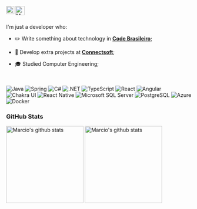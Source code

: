 <!-- 

IF YOU ARRIVED HERE, IT'S BECAUSE YOU LIKED SOMETHING BELOW, AND IT'S OK. SO, HERE IS SOME LINKS AND REPOSITORIES THAT I USED TO CREATE MY README. 

SE VOCÊ CHEGOU ATÉ AQUI, É PORQUE VOCÊ GOSTOU DE ALGO ABAIXO, E ESTÁ TUDO BEM. ENTÃO, AQUI ESTÃO ALGUNS LINKS E REPOSITÓRIOS QUE USEI PARA CRIAR MEU README.

### CHECK THIS BEFORE ANYTHING 👉 [Awesome GitHub Profile README](https://awesomegithubprofile.tech/)
Repository: <small>https://github.com/abhisheknaiidu/awesome-github-profile-readme</small>

- Banner (https://canvas.com)

- Shields.io (https://simpleicons.org/)

- Github Emoji (https://gist.github.com/rxaviers/7360908)

- Visitors Counter (https://visitor-badge.glitch.me/#docs) 
  - https://github.com/gargakshit/gargakshit
  - https://dev.to/ayushi7rawat/create-a-github-profile-readme-in-3-simple-steps-3ofj

- Icons
  - https://github.com/Spiderpig86/Spiderpig86
  - https://github.com/abhisheknaiidu/abhisheknaiidu
  - https://github.com/MacroPower/MacroPower
  - https://github.com/thmsgbrt/thmsgbrt

- Git Stats (https://github.com/anuraghazra/github-readme-stats)

- Table 
  - https://github.com/thmsgbrt/thmsgbrt
  - https://github.com/khalby786/khalby786

- Organization
  - https://github.com/codestackr/codestackr
  - https://github.com/iampavangandhi/iampavangandhi

-->

<!--
<img align="center" src="https://github.com/mcosta21/mcosta21/blob/main/banner-pt-en.gif?raw=true">
-->

<a href="https://www.linkedin.com/in/mcosta21/">
  <img align="left" alt="Marcio's LinkedIN" width="22px" src="https://raw.githubusercontent.com/peterthehan/peterthehan/master/assets/linkedin.svg" />
</a>

<a href="mailto:marcioc424@gmail.com">
  <img align="left" alt="Marcio's Gmail" height="25px" src="https://img.shields.io/badge/-marcioc424@gmail.com-263238?style=flat-square&labelColor=263238&logo=gmail&logoColor=white&link=mailto:marcioc424@gmail.com" />
</a>

<br/>
<br/>

<!--
<img width="400" src="https://i0.wp.com/i.giphy.com/media/ZVik7pBtu9dNS/giphy-downsized.gif?w=770&ssl=1" />
-->

<p>I'm just a developer who:</p>

- ✏️ Write something about technology in **[Code Brasileiro](https://codebrasileiro.com)**;

- 🚀 Develop extra projects at **[Connectsoft](https://connectsoft.app)**;

- 🎓 Studied Computer Engineering;

<br />

<!--
- 👨‍💻 My best projects are [here](#favorites);
-->



<p>
  <img alt="Java" src="https://img.shields.io/badge/Java-ED8B00?style=for-the-badge&logo=java&logoColor=white" />
  <img alt="Spring" src="https://img.shields.io/badge/Spring-6DB33F?style=for-the-badge&logo=spring&logoColor=white" />
  
  
  <img alt="C#" src="https://img.shields.io/badge/C%23-239120?style=for-the-badge&logo=c-sharp&logoColor=white" />
  <img alt=".NET" src="https://img.shields.io/badge/.NET-5C2D91?style=for-the-badge&logo=.net&logoColor=white" />
  
  
  <img alt="TypeScript" src="https://img.shields.io/badge/TypeScript-007ACC?style=for-the-badge&logo=typescript&logoColor=white" />
  <img alt="React" src="https://img.shields.io/badge/React-20232A?style=for-the-badge&logo=react&logoColor=61DAFB" />
  <img alt="Angular" src="https://img.shields.io/badge/Angular-DD0031?style=for-the-badge&logo=angular&logoColor=white" />
  <img alt="Chakra UI" src="https://img.shields.io/badge/Chakra--UI-319795?style=for-the-badge&logo=chakra-ui&logoColor=white" />
  
  <img alt="React Native" src="https://img.shields.io/badge/React_Native-20232A?style=for-the-badge&logo=react&logoColor=61DAFB" />
  
  <img alt="Microsoft SQL Server" src="https://img.shields.io/badge/Microsoft%20SQL%20Server-CC2927?style=for-the-badge&logo=microsoft%20sql%20server&logoColor=white" />
  <img alt="PostgreSQL" src="https://img.shields.io/badge/PostgreSQL-316192?style=for-the-badge&logo=postgresql&logoColor=white" />
  <!--<img alt="Redis" src="https://img.shields.io/badge/redis-%23DD0031.svg?&style=for-the-badge&logo=redis&logoColor=white" />-->
  
  <img alt="Azure" src="https://img.shields.io/badge/Microsoft_Azure-0089D6?style=for-the-badge&logo=microsoft-azure&logoColor=white" />
  <img alt="Docker" src="https://img.shields.io/badge/Docker-2CA5E0?style=for-the-badge&logo=docker&logoColor=white" />
  
  <!--
  <img alt="Html5" src="https://img.shields.io/badge/-HTML5-E34F26?style=flat-square&logo=html5&logoColor=white" />
  <img alt="Css3" src="https://img.shields.io/badge/-CSS3-1572B6?style=flat-square&logo=css3&logoColor=white" />
  <img alt="Bootstrap" src="https://img.shields.io/badge/-Bootstrap-7952b3?style=flat-square&logo=bootstrap&logoColor=white" />

   <img alt="NextJs" src="https://img.shields.io/badge/-NextJs-000?style=flat-square&logo=next.js&logoColor=white" />
   <img alt="Nodejs" src="https://img.shields.io/badge/-Nodejs-43853d?style=flat-square&logo=Node.js&logoColor=white" />
   <img alt="Redux" src="https://img.shields.io/badge/-Redux-764ABC?style=flat-square&logo=redux&logoColor=white" />
   <img alt="MongoDB" src="https://img.shields.io/badge/-MongoDB-47A248?style=flat-square&logo=mongodb&logoColor=white" />  
   <img alt="GraphQL" src="https://img.shields.io/badge/-GraphQL-E10098?style=flat-square&logo=graphql&logoColor=white" />
   <img alt="Heroku" src="https://img.shields.io/badge/-Heroku-430098?style=flat-square&logo=heroku&logoColor=white" />
   <img alt="Firebase" src="https://img.shields.io/badge/-Firebase-ffca28?style=flat-square&logo=firebase&logoColor=000" />
   <img alt="Vercel" src="https://img.shields.io/badge/-Vercel-000?style=flat-square&logo=vercel&logoColor=white" />

-->
</p>

<!--
<h3 id="favorites">My best projects</h3>
<table>
  <thead align="center">
    <tr border: none;>
      <td><b>:octocat: Projects</b></td>
      <td><b>⭐ Stars</b></td>
      <td><b>📚 Forks</b></td>
      <td><b>🛎 Issues</b></td>
      <td><b>📬 Pull requests</b></td>
    </tr>
  </thead>
  <tbody>
    <tr>
      <td><a href="https://github.com/mcosta21/starctron"><b>Starctron</b></a></td>
      <td><img alt="Stars" src="https://img.shields.io/github/stars/mcosta21/starctron?style=flat-square&labelColor=343b41"/></td>
      <td><img alt="Forks" src="https://img.shields.io/github/forks/mcosta21/starctron?style=flat-square&labelColor=343b41"/></td>
      <td><img alt="Issues" src="https://img.shields.io/github/issues/mcosta21/starctron?style=flat-square&labelColor=343b41"/></td>
      <td><img alt="Pull Requests" src="https://img.shields.io/github/issues-pr/mcosta21/starctron?style=flat-square&labelColor=343b41"/></td>
    </tr>
    <tr>
      <td><a href="https://github.com/mcosta21/fire-alarm"><b>Fire alarm</b></a></td>
      <td><img alt="Stars" src="https://img.shields.io/github/stars/mcosta21/fire-alarm?style=flat-square&labelColor=343b41"/></td>
      <td><img alt="Forks" src="https://img.shields.io/github/forks/mcosta21/fire-alarm?style=flat-square&labelColor=343b41"/></td>
      <td><img alt="Issues" src="https://img.shields.io/github/issues/mcosta21/fire-alarm?style=flat-square&labelColor=343b41"/></td>
      <td><img alt="Pull Requests" src="https://img.shields.io/github/issues-pr/mcosta21/fire-alarm?style=flat-square&labelColor=343b41"/></td>
    </tr>
    <tr>
      <td><a href="https://github.com/mcosta21/ModeSS"><b>ModeSS</b></a></td>
      <td><img alt="Stars" src="https://img.shields.io/github/stars/mcosta21/ModeSS?style=flat-square&labelColor=343b41"/></td>
      <td><img alt="Forks" src="https://img.shields.io/github/forks/mcosta21/ModeSS?style=flat-square&labelColor=343b41"/></td>
      <td><img alt="Issues" src="https://img.shields.io/github/issues/mcosta21/ModeSS?style=flat-square&labelColor=343b41"/></td>
      <td><img alt="Pull Requests" src="https://img.shields.io/github/issues-pr/mcosta21/ModeSS?style=flat-square&labelColor=343b41"/></td>
    </tr>
    <tr>
      <td><a href="https://github.com/mcosta21/megahack-orama-mobile"><b>Órama Investimentos</b></a></td>
      <td><img alt="Stars" src="https://img.shields.io/github/stars/mcosta21/megahack-orama-mobile?style=flat-square&labelColor=343b41"/></td>
      <td><img alt="Forks" src="https://img.shields.io/github/forks/mcosta21/megahack-orama-mobile?style=flat-square&labelColor=343b41"/></td>
      <td><img alt="Issues" src="https://img.shields.io/github/issues/mcosta21/megahack-orama-mobile?style=flat-square&labelColor=343b41"/></td>
      <td><img alt="Pull Requests" src="https://img.shields.io/github/issues-pr/mcosta21/megahack-orama-mobile?style=flat-square&labelColor=343b41"/></td>
    </tr>
  </tbody>
</table>

-->

<h3>GitHub Stats</h3>
<div>
<img alt="Marcio's github stats" height="210" src="https://github-readme-stats.vercel.app/api?username=mcosta21&theme=dracula&show_icons=true&hide_border=true" />

<img alt="Marcio's github stats" height="210" src="https://github-readme-stats.vercel.app/api/top-langs/?username=mcosta21&theme=dracula&hide_border=true" />
</div>
<!--
<hr/>
<img align="right" src="https://visitor-badge.glitch.me/badge?page_id=mcosta21.mcosta21"/>
-->
